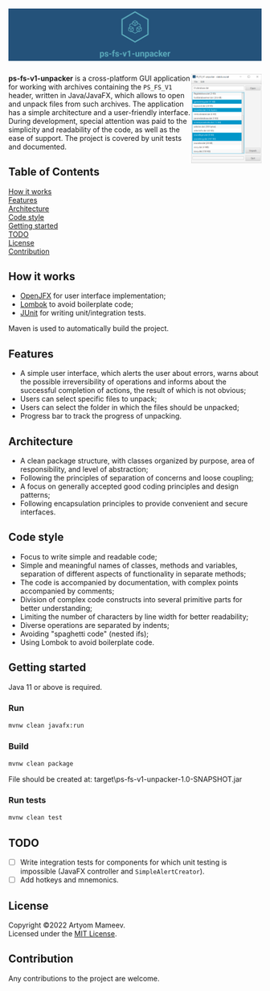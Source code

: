 <a name="readme"/>

# ![Logo](readme/logo-all/github_cover_logo.png)

<img align="right" width="140px" src="readme/screenshots/main-full.png"> 

**ps-fs-v1-unpacker** is a cross-platform GUI application for working with
archives containing the `PS_FS_V1` header, written in Java/JavaFX, which allows
to open and unpack files from such archives. The application has a simple
architecture and a user-friendly interface. During development, special
attention was paid to the simplicity and readability of the code, as well as the
ease of support. The project is covered by unit tests and documented.

## Table of Contents

[How it works](#how-it-works)  
[Features](#functionality)  
[Architecture](#architecture)  
[Code style](#style)  
[Getting started](#getting-started)  
[TODO](#todo)  
[License](#license)  
[Contribution](#contribution)

<a name="how-it-works"/>

## How it works

- [OpenJFX](https://openjfx.io) for user interface implementation;
- [Lombok](https://projectlombok.org) to avoid boilerplate code;
- [JUnit](https://junit.org/junit5/) for writing unit/integration tests.

Maven is used to automatically build the project.

<a name="features"/>

## Features

- A simple user interface, which alerts the user about errors, warns about the
  possible irreversibility of operations and informs about the successful
  completion of actions, the result of which is not obvious;
- Users can select specific files to unpack;
- Users can select the folder in which the files should be unpacked;
- Progress bar to track the progress of unpacking.

<a name="architecture"/>

## Architecture

- A clean package structure, with classes organized by purpose, area of
  responsibility, and level of abstraction;
- Following the principles of separation of concerns and loose coupling;
- A focus on generally accepted good coding principles and design patterns;
- Following encapsulation principles to provide convenient and secure
  interfaces.

<a name="style"/>

## Code style

- Focus to write simple and readable code;
- Simple and meaningful names of classes, methods and variables, separation of
  different aspects of functionality in separate methods;
- The code is accompanied by documentation, with complex points accompanied by
  comments;
- Division of complex code constructs into several primitive parts for better
  understanding;
- Limiting the number of characters by line width for better readability;
- Diverse operations are separated by indents;
- Avoiding "spaghetti code" (nested ifs);
- Using Lombok to avoid boilerplate code.

<a name="getting-started"/>

## Getting started

Java 11 or above is required.

### Run

```bash
mvnw clean javafx:run
```

### Build

```bash
mvnw clean package
```

File should be created at: target\ps-fs-v1-unpacker-1.0-SNAPSHOT.jar

### Run tests

```bash
mvnw clean test
``` 

<a name="todo"/>

## TODO

- [ ] Write integration tests for components for which unit testing is
  impossible (JavaFX controller and `SimpleAlertCreator`).
- [ ] Add hotkeys and mnemonics.

<a name="license"/>

## License

Copyright ©2022 Artyom Mameev.  
Licensed under the [MIT License](https://opensource.org/licenses/MIT).

<a name="contribution"/>

## Contribution

Any contributions to the project are welcome.